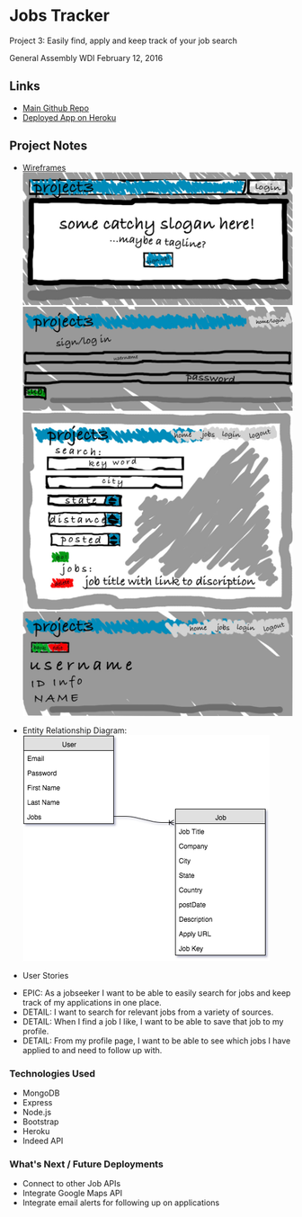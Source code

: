 # Jobs Tracker
Project 3: Easily find, apply and keep track of your job search

General Assembly WDI February 12, 2016

## Links
* [Main Github Repo](https://github.com/nwepperson/Jobs-Tracker)
* [Deployed App on Heroku](https://ancient-springs-85300.herokuapp.com/)

## Project Notes
* [Wireframes](https://drive.google.com/file/d/0B7VisA2q3bJlOV9qSE9qTVlxM0U/view?usp=sharing)
![Home page](/public/images/jobs_deliverables.jpg)
![Sign up](/public/images/jobs2.jpg)
![Job search](/public/images/job3.jpg)
![User profile](/public/images/jobs4.jpg)

* Entity Relationship Diagram:
![ERD](/public/images/Jobs-Tracker-ERD.png)
* User Stories
- EPIC: As a jobseeker I want to be able to easily search for jobs and keep track
of my applications in one place.
- DETAIL: I want to search for relevant jobs from a variety of sources.
- DETAIL: When I find a job I like, I want to be able to save that job to my profile.
- DETAIL: From my profile page, I want to be able to see which jobs I have applied to
and need to follow up with.

### Technologies Used
* MongoDB
* Express
* Node.js
* Bootstrap
* Heroku
* Indeed API

### What's Next / Future Deployments
* Connect to other Job APIs
* Integrate Google Maps API
* Integrate email alerts for following up on applications
